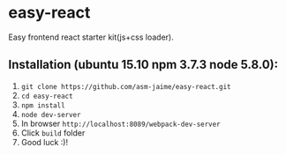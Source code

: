 # easy-react
Easy frontend react starter kit(js+css loader).
## Installation (ubuntu 15.10 npm 3.7.3 node 5.8.0):
1. `git clone https://github.com/asm-jaime/easy-react.git`
2. `cd easy-react`
3. `npm install`
4. `node dev-server`
5. In browser `http://localhost:8089/webpack-dev-server`
6. Click `build` folder
7. Good luck :)!
